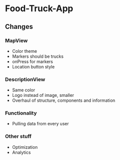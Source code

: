 # Food-Truck-App

## Changes 

### MapView 
* Color theme 
* Markers should be trucks
* onPress for markers
* Location button style

### DescriptionView
* Same color 
* Logo instead of image, smaller
* Overhaul of structure, components and information 

### Functionality 
* Pulling data from every user 

### Other stuff
* Optimization 
* Analytics 


